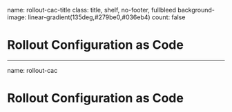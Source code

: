 name: rollout-cac-title
class: title, shelf, no-footer, fullbleed
background-image: linear-gradient(135deg,#279be0,#036eb4)
count: false

# Rollout Configuration as Code

---
name: rollout-cac
# Rollout Configuration as Code
